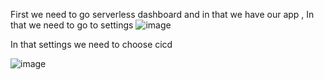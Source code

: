 First we need to go serverless dashboard and in that we have our app , In that we need to go to settings 
![image](https://github.com/padmalakum/serverless-project/assets/92623347/c2dbc7c4-1113-4f2d-8983-39e88660e56f)

In that settings we need to choose cicd

![image](https://github.com/padmalakum/serverless-project/assets/92623347/4ac146d1-7b22-43bb-9d0f-a00303d87b5a)


